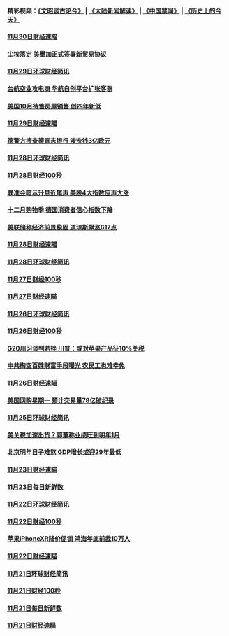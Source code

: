 #### 精彩视频：[《文昭谈古论今》](https://github.com/gfw-breaker/wenzhao/blob/master/README.md?t=12021831) | [《大陆新闻解读》](https://github.com/gfw-breaker/ntdtv-comedy/blob/master/README.md?t=12021831) | [《中国禁闻》](https://github.com/gfw-breaker/ntdtv-news/blob/master/README.md?t=12021831) | [《历史上的今天》](https://github.com/gfw-breaker/today-in-history/blob/master/README.md?t=12021831) 

#### [11月30日财经速瞄](../pages/news208/a1401507.md?t=12021831) 

#### [尘埃落定 美墨加正式签署新贸易协议](../pages/news208/a1401468.md?t=12021831) 

#### [11月29日环球财经简讯](../pages/news208/a1401465.md?t=12021831) 

#### [台航空业攻电商 华航自创平台扩张客群](../pages/news208/a1401437.md?t=12021831) 

#### [美国10月待售房屋销售 创四年新低](../pages/news208/a1401370.md?t=12021831) 

#### [11月29日财经速瞄](../pages/news208/a1401361.md?t=12021831) 

#### [德警方搜查德意志银行 涉洗钱3亿欧元](../pages/news208/a1401321.md?t=12021831) 

#### [11月28日环球财经简讯](../pages/news208/a1401308.md?t=12021831) 

#### [11月28日财经100秒](../pages/news208/a1401297.md?t=12021831) 

#### [联准会暗示升息近尾声 美股4大指数应声大涨](../pages/news208/a1401258.md?t=12021831) 

#### [十二月购物季 德国消费者信心指数下降](../pages/news208/a1401166.md?t=12021831) 

#### [美联储称经济前景稳固 道琼斯飙涨617点](../pages/news208/a1401214.md?t=12021831) 

#### [11月28日财经速瞄](../pages/news208/a1401210.md?t=12021831) 

#### [11月28日环球财经简讯](../pages/news208/a1401164.md?t=12021831) 

#### [11月27日财经100秒](../pages/news208/a1401144.md?t=12021831) 

#### [11月27日财经速瞄](../pages/news208/a1401040.md?t=12021831) 

#### [11月26日环球财经简讯](../pages/news208/a1400989.md?t=12021831) 

#### [11月26日财经100秒](../pages/news208/a1400971.md?t=12021831) 

#### [G20川习谈判若挫 川普：或对苹果产品征10%关税](../pages/news208/a1400956.md?t=12021831) 

#### [中共掏空百姓财富手段曝光 农民工也难幸免](../pages/news208/a1400801.md?t=12021831) 

#### [11月26日财经速瞄](../pages/news208/a1400897.md?t=12021831) 

#### [美国网购星期一 预计交易量78亿破纪录](../pages/news208/a1400853.md?t=12021831) 

#### [11月25日环球财经简讯](../pages/news208/a1400834.md?t=12021831) 

#### [美关税加速出货？郭董称业绩旺到明年1月](../pages/news208/a1400825.md?t=12021831) 

#### [北京明年日子难熬  GDP增长或迎29年最低](../pages/news208/a1400727.md?t=12021831) 

#### [11月23日财经速瞄](../pages/news208/a1400579.md?t=12021831) 

#### [11月23日每日新鲜数](../pages/news208/a1400561.md?t=12021831) 

#### [11月22日环球财经简讯](../pages/news208/a1400540.md?t=12021831) 

#### [11月22日财经100秒](../pages/news208/a1400521.md?t=12021831) 

#### [苹果iPhoneXR降价促销  鸿海年底前裁10万人](../pages/news208/a1400490.md?t=12021831) 

#### [11月22日财经速瞄](../pages/news208/a1400437.md?t=12021831) 

#### [11月21日环球财经简讯](../pages/news208/a1400399.md?t=12021831) 

#### [11月21日财经100秒](../pages/news208/a1400374.md?t=12021831) 

#### [11月21日每日新鲜数](../pages/news208/a1400288.md?t=12021831) 

#### [11月21日财经速瞄](../pages/news208/a1400286.md?t=12021831) 

